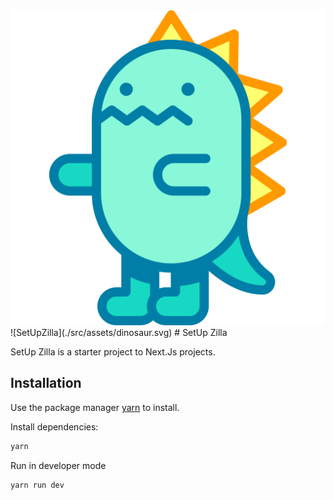 <div style="text-align:center"><img src="./src/assets/dinosaur.svg" /></div>
![SetUpZilla](./src/assets/dinosaur.svg)
# SetUp Zilla

SetUp Zilla is a starter project to Next.Js projects.

## Installation

Use the package manager [yarn](https://yarnpkg.com/) to install.

Install dependencies:

```bash
yarn
```

Run in developer mode

```bash
yarn run dev
```
